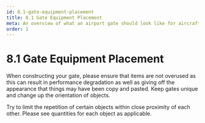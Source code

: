 ```yaml
---
id: 8.1-gate-equipment-placement
title: 8.1 Gate Equipment Placement
meta: An overview of what an airport gate should look like for aircraft when using the Scenery Editor within Infinite Flight.
order: 1
---
```




# 8.1 Gate Equipment Placement





When constructing your gate, please ensure that items are not overused as this can result in performance degradation as well as giving off the appearance that things may have been copy and pasted. Keep gates unique and change up the orientation of objects. 



Try to limit the repetition of certain objects within close proximity of each other. Please see quantities for each object as applicable.
